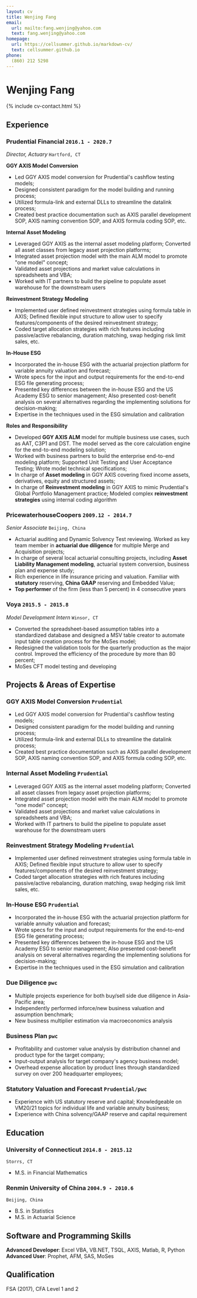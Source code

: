 ```yaml
---
layout: cv
title: Wenjing Fang
email:
  url: mailto:fang.wenjing@yahoo.com
  text: fang.wenjing@yahoo.com
homepage:
  url: https://cellsummer.github.io/markdown-cv/
  text: cellsummer.github.io
phone:
  (860) 212 5298
---
```


# Wenjing **Fang**

<!--
include contact information from the front matter
Supported arguments:
    - homepage: url, text
    - phone
    - email
-->

{% include cv-contact.html %}


## Experience

### **Prudential Financial** `2016.1 - 2020.7`

_Director, Actuary_ `Hartford, CT` <br>

**GGY AXIS Model Conversion**
* Led GGY AXIS model conversion for Prudential's cashflow testing models; 
* Designed consistent paradigm for the model building and running process;
* Utilized formula-link and external DLLs to streamline the datalink process; 
* Created best practice documentation such as AXIS parallel development SOP, AXIS naming convention SOP, and AXIS formula coding SOP, etc.

**Internal Asset Modeling**
* Leveraged GGY AXIS as the internal asset modeling platform; Converted all asset classes from legacy asset projection platforms;
* Integrated asset projection model with the main ALM model to promote "one model" concept;
* Validated asset projections and market value calculations in spreadsheets and VBA;
* Worked with IT partners to build the pipeline to populate asset warehouse for the downstream users

**Reinvestment Strategy Modeling**
* Implemented user defined reinvestment strategies using formula table in AXIS; Defined flexible input structure to allow user to specify features/components of the desired reinvestment strategy;
* Coded target allocation strategies with rich features including passive/active rebalancing, duration matching, swap hedging risk limit sales, etc.

**In-House ESG**
* Incorporated the in-house ESG with the actuarial projection platform for variable annuity valuation and forecast;
* Wrote specs for the input and output requirements for the end-to-end ESG file generating process;
* Presented key differences between the in-house ESG and the US Academy ESG to senior management; Also presented cost-benefit analysis on several alternatives regarding the implementing solutions for decision-making;
* Expertise in the techniques used in the ESG simulation and calibration

**Roles and Responsibility**
* Developed **GGY AXIS ALM** model for multiple business use cases, such as AAT, C3P1 and DST. The model served as the core calculation engine for the end-to-end modeling solution;
* Worked with business partners to build the enterprise end-to-end modeling platform; Supported Unit Testing and User Acceptance Testing; Wrote model technical specifications;
* In charge of **Asset modeling** in GGY AXIS covering fixed income assets, derivatives, equity and structured assets;
* In charge of **Reinvestment modeling** in GGY AXIS to mimic Prudential's Global Portfolio Management practice; Modeled complex **reinvestment strategies** using internal coding algorithm


### **PricewaterhouseCoopers** `2009.12 - 2014.7`

_Senior Associate_ `Beijing, China`<br> 
* Actuarial auditing and Dynamic Solvency Test reviewing. Worked as key team member in **actuarial due diligence** for multiple Merge and Acquisition projects;
* In charge of several local actuarial consulting projects, including **Asset Liability Management modeling**, actuarial system conversion, business plan and expense study;
* Rich experience in life insurance pricing and valuation. Familiar with **statutory** reserving, **China GAAP** reserving and Embedded Value;
* **Top performer** of the firm (less than 5 percent) in 4 consecutive years

### **Voya** `2015.5 - 2015.8`

_Model Development Intern_ `Winsor, CT`<br> 
* Converted the spreadsheet-based assumption tables into a standardized database and designed a MSV table creator to automate input table creation process for the MoSes model;
* Redesigned the validation tools for the quarterly production as the major control. Improved the efficiency of the procedure by more than 80 percent;
* MoSes CFT model testing and developing

## Projects & Areas of Expertise

### **GGY AXIS Model Conversion** `Prudential`

* Led GGY AXIS model conversion for Prudential's cashflow testing models; 
* Designed consistent paradigm for the model building and running process;
* Utilized formula-link and external DLLs to streamline the datalink process; 
* Created best practice documentation such as AXIS parallel development SOP, AXIS naming convention SOP, and AXIS formula coding SOP, etc.

### **Internal Asset Modeling** `Prudential`

* Leveraged GGY AXIS as the internal asset modeling platform; Converted all asset classes from legacy asset projection platforms;
* Integrated asset projection model with the main ALM model to promote "one model" concept;
* Validated asset projections and market value calculations in spreadsheets and VBA;
* Worked with IT partners to build the pipeline to populate asset warehouse for the downstream users

### **Reinvestment Strategy Modeling** `Prudential`

* Implemented user defined reinvestment strategies using formula table in AXIS; Defined flexible input structure to allow user to specify features/components of the desired reinvestment strategy;
* Coded target allocation strategies with rich features including passive/active rebalancing, duration matching, swap hedging risk limit sales, etc.

### **In-House ESG** `Prudential`

* Incorporated the in-house ESG with the actuarial projection platform for variable annuity valuation and forecast;
* Wrote specs for the input and output requirements for the end-to-end ESG file generating process;
* Presented key differences between the in-house ESG and the US Academy ESG to senior management; Also presented cost-benefit analysis on several alternatives regarding the implementing solutions for decision-making;
* Expertise in the techniques used in the ESG simulation and calibration

### **Due Diligence** `pwc`
* Multiple projects experience for both buy/sell side due diligence in Asia-Pacific area;
* Independently performed inforce/new business valuation and assumption benchmark;
* New business multiplier estimation via macroeconomics analysis

### **Business Plan** `pwc`
* Profitability and customer value analysis by distribution channel and product type for the target company;
* Input-output analysis for target company's agency business model;
* Overhead expense allocation by product lines through standardized survey on over 200 headquarter employees;

### **Statutory Valuation and Forecast** `Prudential/pwc`
* Experience with US statutory reserve and capital; Knowledgeable on VM20/21 topics for individual life and variable annuity business;
* Experience with China solvency/GAAP reserve and capital requirement

## Education

### **University of Connecticut** `2014.8 - 2015.12`
```
Storrs, CT
```
- M.S. in Financial Mathematics

### **Renmin University of China** `2004.9 - 2010.6`

```
Beijing, China
```

- B.S. in Statistics
- M.S. in Actuarial Science

## Software and Programming Skills

**Advanced Developer**: Excel VBA, VB.NET, TSQL, AXIS, Matlab, R, Python<br>
**Advanced User**: Prophet, AFM, SAS, MoSes 

## Qualification
FSA (2017), CFA Level 1 and 2

<!-- ### Footer

Last updated: 3/30/2020 -->
